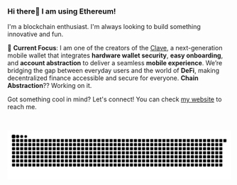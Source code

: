 ### Hi there👋 I am using Ethereum!

I'm a blockchain enthusiast. I'm always looking to build something innovative and fun.

🚀 **Current Focus**: I am one of the creators of the [Clave](https://getclave.io), a next-generation mobile wallet that integrates **hardware wallet security**, **easy onboarding**, and **account abstraction** to deliver a seamless **mobile experience**. We’re bridging the gap between everyday users and the world of **DeFi**, making decentralized finance accessible and secure for everyone. **Chain Abstraction**?? Working on it.


Got something cool in mind? Let's connect! You can check [my website](https://aalimsah.in) to reach me.

<br/>

![𝙶𝚒𝚝𝚑𝚞𝚋 𝙲𝚘𝚗𝚝𝚛𝚒𝚋𝚞𝚝𝚒𝚘𝚗 𝙶𝚛𝚊𝚙𝚑](/fun.svg)
    

